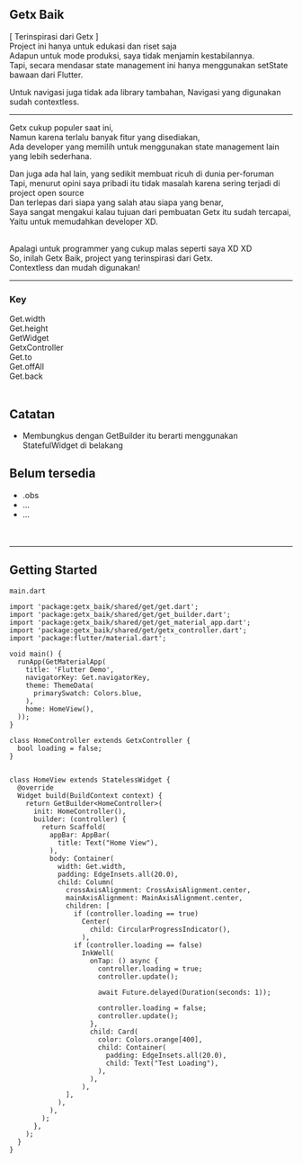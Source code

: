 ## Getx Baik
[ Terinspirasi dari Getx ]<br>
Project ini hanya untuk edukasi dan riset saja<br>
Adapun untuk mode produksi, saya tidak menjamin kestabilannya.<br>
Tapi, secara mendasar state management ini hanya menggunakan setState bawaan dari Flutter.

Untuk navigasi juga tidak ada library tambahan,
Navigasi yang digunakan sudah contextless.

<hr/>

Getx cukup populer saat ini,<br>
Namun karena terlalu banyak fitur yang disediakan,<br>
Ada developer yang memilih untuk menggunakan state management lain yang lebih sederhana.<br>

Dan juga ada hal lain, yang sedikit membuat ricuh di dunia per-foruman<br>
Tapi, menurut opini saya pribadi itu tidak masalah karena sering terjadi di project open source<br>
Dan terlepas dari siapa yang salah atau siapa yang benar,<br>
Saya sangat mengakui kalau tujuan dari pembuatan Getx itu sudah tercapai,<br>
Yaitu untuk memudahkan developer XD.<br><br>

Apalagi untuk programmer yang cukup malas seperti saya XD XD <br>
So, inilah Getx Baik, project yang terinspirasi dari Getx.<br>
Contextless dan mudah digunakan!

<hr/>

### Key
Get.width<br>
Get.height<br>
GetWidget<br>
GetxController<br>
Get.to<br>
Get.offAll<br>
Get.back<br><br>



## Catatan
- Membungkus dengan GetBuilder itu berarti menggunakan StatefulWidget di belakang


## Belum tersedia
- .obs<br>
- ...<br>
- ...<br>
<br><br>
<hr/>

## Getting Started
```
main.dart
```

```
import 'package:getx_baik/shared/get/get.dart';
import 'package:getx_baik/shared/get/get_builder.dart';
import 'package:getx_baik/shared/get/get_material_app.dart';
import 'package:getx_baik/shared/get/getx_controller.dart';
import 'package:flutter/material.dart';

void main() {
  runApp(GetMaterialApp(
    title: 'Flutter Demo',
    navigatorKey: Get.navigatorKey,
    theme: ThemeData(
      primarySwatch: Colors.blue,
    ),
    home: HomeView(),
  ));
}

class HomeController extends GetxController {
  bool loading = false;
}


class HomeView extends StatelessWidget {
  @override
  Widget build(BuildContext context) {
    return GetBuilder<HomeController>(
      init: HomeController(),
      builder: (controller) {
        return Scaffold(
          appBar: AppBar(
            title: Text("Home View"),
          ),
          body: Container(
            width: Get.width,
            padding: EdgeInsets.all(20.0),
            child: Column(
              crossAxisAlignment: CrossAxisAlignment.center,
              mainAxisAlignment: MainAxisAlignment.center,
              children: [
                if (controller.loading == true)
                  Center(
                    child: CircularProgressIndicator(),
                  ),
                if (controller.loading == false)
                  InkWell(
                    onTap: () async {
                      controller.loading = true;
                      controller.update();

                      await Future.delayed(Duration(seconds: 1));

                      controller.loading = false;
                      controller.update();
                    },
                    child: Card(
                      color: Colors.orange[400],
                      child: Container(
                        padding: EdgeInsets.all(20.0),
                        child: Text("Test Loading"),
                      ),
                    ),
                  ),
              ],
            ),
          ),
        );
      },
    );
  }
}


```